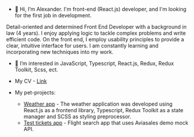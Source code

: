 - 👋 Hi, I’m Alexander. I'm front-end (React.js) developer, and I'm looking for the first job in development.

Detail-oriented and determined Front End Developer with a background in law (4 years). 
I enjoy applying logic to tackle complex problems and write efficient code. 
On the front end, I employ usability principles to provide a clear, intuitive interface for users. 
I am constantly learning and incorporating new techniques into my work.

- 👀 I’m interested in JavaScript, Typescript, React.js, Redux, Redux Toolkit, Scss, ect.

- My CV - [Link](https://drive.google.com/file/d/1JNLZzi_NDYwldsOxYyvsKvpTMO_WHzcH/view?usp=sharing)
- My pet-projects: 
	+ [Weather app](https://alex0889-weather-app.netlify.app/) - The weather application was developed using React.js as a frontend library, Typescript, Redux Toolkit as a
			state manager and SCSS as styling preprocessor.
	+ [Test tickets app](https://alex0889-react-tickets-app.netlify.app/) - Flight search app that uses Aviasales demo mock API.
